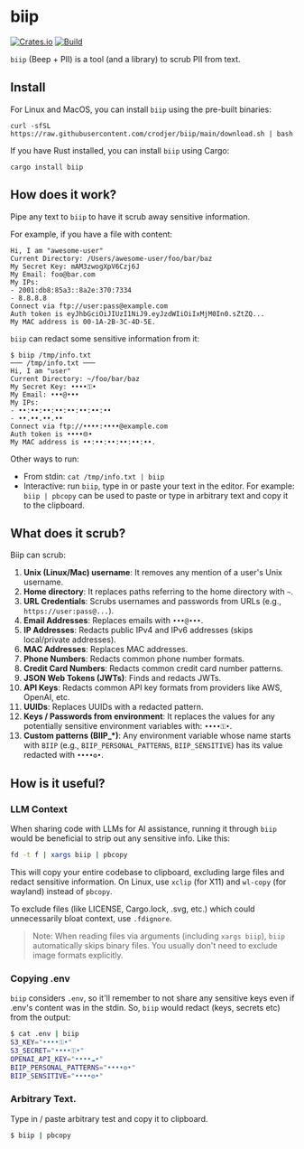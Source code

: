 # biip
[![Crates.io](https://img.shields.io/crates/v/biip.svg)](https://crates.io/crates/biip)
[![Build](https://github.com/crodjer/biip/actions/workflows/ci.yml/badge.svg?branch=main)](https://github.com/crodjer/biip/actions/workflows/ci.yml)

`biip` (Beep + PII) is a tool (and a library) to scrub PII from text.

## Install
For Linux and MacOS, you can install `biip` using the pre-built binaries:
```
curl -sfSL https://raw.githubusercontent.com/crodjer/biip/main/download.sh | bash
```

If you have Rust installed, you can install `biip` using Cargo:
```
cargo install biip
```

## How does it work?
Pipe any text to `biip` to have it scrub away sensitive information.

For example, if you have a file with content:

```
Hi, I am "awesome-user"
Current Directory: /Users/awesome-user/foo/bar/baz
My Secret Key: mAM3zwogXpV6Czj6J
My Email: foo@bar.com
My IPs:
- 2001:db8:85a3::8a2e:370:7334
- 8.8.8.8
Connect via ftp://user:pass@example.com
Auth token is eyJhbGciOiJIUzI1NiJ9.eyJzdWIiOiIxMjM0In0.sZtZQ...
My MAC address is 00-1A-2B-3C-4D-5E.
```

`biip` can redact some sensitive information from it:

```
$ biip /tmp/info.txt
─── /tmp/info.txt ───
Hi, I am "user"
Current Directory: ~/foo/bar/baz
My Secret Key: ••••⚿•
My Email: •••@•••
My IPs:
- ••:••:••:••:••:••:••:••
- ••.••.••.••
Connect via ftp://••••:••••@example.com
Auth token is ••••🌐•
My MAC address is ••:••:••:••:••:••.
```

Other ways to run:

- From stdin: `cat /tmp/info.txt | biip`
- Interactive: run `biip`, type in or paste your text in the editor. For
  example: `biip | pbcopy` can be used to paste or type in arbitrary text and
  copy it to the clipboard.

## What does it scrub?
Biip can scrub:

 1. **Unix (Linux/Mac) username**: It removes any mention of a user's Unix username.
 2. **Home directory**: It replaces paths referring to the home directory with `~`.
 3. **URL Credentials**: Scrubs usernames and passwords from URLs (e.g., `https://user:pass@...`).
 4. **Email Addresses**: Replaces emails with `•••@•••`.
 5. **IP Addresses**: Redacts public IPv4 and IPv6 addresses (skips local/private addresses).
 6. **MAC Addresses**: Replaces MAC addresses.
 7. **Phone Numbers**: Redacts common phone number formats.
 8. **Credit Card Numbers**: Redacts common credit card number patterns.
 9. **JSON Web Tokens (JWTs)**: Finds and redacts JWTs.
 10. **API Keys**: Redacts common API key formats from providers like AWS, OpenAI, etc.
 11. **UUIDs**: Replaces UUIDs with a redacted pattern.
 12. **Keys / Passwords from environment**: It replaces the values for any potentially sensitive environment variables with: `••••⚿•`.
 13. **Custom patterns (BIIP_*)**: Any environment variable whose name starts with `BIIP` (e.g., `BIIP_PERSONAL_PATTERNS`, `BIIP_SENSITIVE`) has its value redacted with `••••⚙•`.

## How is it useful?

### LLM Context
When sharing code with LLMs for AI assistance, running it through `biip` would
be beneficial to strip out any sensitive info. Like this:

```bash
fd -t f | xargs biip | pbcopy
```

This will copy your entire codebase to clipboard, excluding large files and
redact sensitive information. On Linux, use `xclip` (for X11) and `wl-copy` (for
wayland) instead of `pbcopy`.

To exclude files (like LICENSE, Cargo.lock, .svg, etc.) which could unnecessarily
bloat context, use `.fdignore`.

> Note: When reading files via arguments (including `xargs biip`), `biip`
> automatically skips binary files. You usually don't need to exclude image
> formats explicitly.

### Copying .env
`biip` considers `.env`, so it'll remember to not share any sensitive keys even
if .env's content was in the stdin.
So, `biip` would redact (keys, secrets etc) from the output:

```sh
$ cat .env | biip
S3_KEY="••••⚿•"
S3_SECRET="••••⚿•"
OPENAI_API_KEY="••••☁️•"
BIIP_PERSONAL_PATTERNS="••••⚙•"
BIIP_SENSITIVE="••••⚙•"
```

### Arbitrary Text.
Type in / paste arbitrary test and copy it to clipboard.
```sh
$ biip | pbcopy
```
